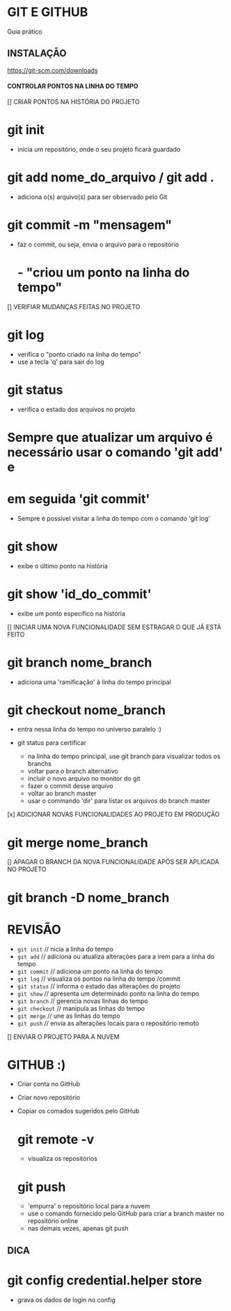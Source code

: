 # GIT E GITHUB

Guia prático

## INSTALAÇÃO

https://git-scm.com/downloads

#### CONTROLAR PONTOS NA LINHA DO TEMPO

[] CRIAR PONTOS NA HISTÓRIA DO PROJETO

# git init

- inicia um repositório, onde o seu projeto ficará guardado

# git add nome_do_arquivo / git add .

- adiciona o(s) arquivo(s) para ser observado pelo Git

# git commit -m "mensagem"

- faz o commit, ou seja, envia o arquivo para o repositório
  # - "criou um ponto na linha do tempo"

[] VERIFIAR MUDANÇAS FEITAS NO PROJETO

# git log

- verifica o "ponto criado na linha do tempo"
- use a tecla 'q' para sair do log

# git status

- verifica o estado dos arquivos no projeto

# Sempre que atualizar um arquivo é necessário usar o comando 'git add' e

# em seguida 'git commit'

- Sempre é possível visitar a linha do tempo com o comando 'git log'

# git show

- exibe o último ponto na história

# git show 'id_do_commit'

- exibe um ponto específico na história

[] INICIAR UMA NOVA FUNCIONALIDADE SEM ESTRAGAR O QUE JÁ ESTÁ FEITO

# git branch nome_branch

- adiciona uma 'ramificação' à linha do tempo principal

# git checkout nome_branch

- entra nessa linha do tempo no universo paralelo :)
- git status para certificar

  - na linha do tempo principal, use git branch para visualizar todos os branchs
  - voltar para o branch alternativo
  - incluir o novo arquivo no monitor do git
  - fazer o commit desse arquivo
  - voltar ao branch master
  - usar o commando 'dir' para listar os arquivos do branch master

[x] ADICIONAR NOVAS FUNCIONALIDADES AO PROJETO EM PRODUÇÃO

# git merge nome_branch

[] APAGAR O BRANCH DA NOVA FUNCIONALIDADE APÓS SER APLICADA NO PROJETO

# git branch -D nome_branch

# REVISÃO

- `git init` // nicia a linha do tempo
- `git add` // adiciona ou atualiza alterações para a irem para a linha do tempo
- `git commit` // adiciona um ponto na linha do tempo
- `git log` // visualiza os pontos na linha do tempo /commit
- `git status` // informa o estado das alterações do projeto
- `git show` // apresenta um determinado ponto na linha do tempo
- `git branch` // gerencia novas linhas do tempo
- `git checkout` // manipula as linhas do tempo
- `git merge` // une as linhas do tempo
- `git push` // envia as alterações locais para o repositório remoto

[] ENVIAR O PROJETO PARA A NUVEM

# GITHUB :)

- Criar conta no GitHub
- Criar novo repositório
- Copiar os comados sugeridos pelo GitHub

  # git remote -v

  - visualiza os repositórios

  # git push

  - 'empurra' o repositório local para a nuvem

  * use o comando fornecido pelo GitHub para criar a branch master no repositório online
  * nas demais vezes, apenas git push

## DICA

# git config credential.helper store

- grava os dados de login no config
